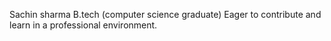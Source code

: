 Sachin sharma
B.tech (computer science graduate)
Eager to contribute and learn in a professional environment.
